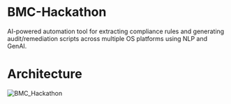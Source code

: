 # BMC-Hackathon
AI-powered automation tool for extracting compliance rules and generating audit/remediation scripts across multiple OS platforms using NLP and GenAI.

# Architecture

![BMC_Hackathon](https://github.com/user-attachments/assets/b43cafac-5168-44cf-bdde-1a765dde6361)

